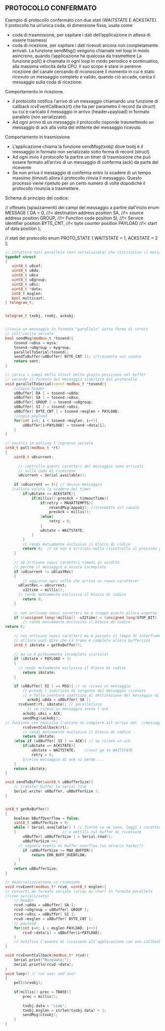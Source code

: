 
## **PROTOCOLLO CONFERMATO**

Esempio di protocollo confermato con due stati (WAITSTATE E ACKSTATE). 
Il protocollo ha un’unica coda, di dimensione fissa, usata come:
-	coda di trasmissione, per ospitare i dati dell’applicazione in attesa di essere trasmessi
-	coda di ricezione, per ospitare i dati ricevuti ancora non completamente arrivati.
La funzione sendMsg() vengono chiamate nel loop in modo asincrono, quando l’applicazione ha qualcosa da trasmettere
La funzione poll() è chiamata in ogni loop in modo periodico e continuativo, alla massima velocità della CPU. Il suo scopo è stare in perenne ricezione del canale cercando di riconoscere il momento in cui è stato ricevuto un messaggio completo e valido, quando ciò accade, carica il messaggio sulla coda di ricezione.

Comportamento in ricezione. 
-	Il protocollo notifica l‘arrivo di un messaggio chiamando una funzione di callback  rcvEventCallback(rt) che ha per parametro il record (la struct) su cui è caricato il messaggio in arrivo (header+payload) in formato parallelo (non serializzato). 
-	Ad ogni arrivo di un messaggio il protocollo risponde trasmettendo un messaggio di ack alla volta del mittente del messaggio ricevuto.

Comportamento in trasmissione. 
-	L’applicazione chiama la funzione sendMsg(txobj) dove txobj è il messaggio in formato non serializzato sotto forma di record (struct)
-	Ad ogni invio il protocollo fa partire un timer di trasmissione che può essere fermato all’arrivo di un messaggio di conferma (ack) da parte del ricevente
-	Se non arriva il messaggio di conferma entro lo scadere di un tempo massimo (timout) allora il protocollo riinvia il messaggio. Questo processo viene ripetuto per un certo numero di volte dopodichè il protocollo rinuncia a trasmettere.
             

Schema di principio del codice:

// offesets (spiazzamenti) dei campi del messaggio a partire dall’inizio
enum MESSAGE
{
    DA            = 0, //!< destination address position
    SA,		//!< source address position
    GROUP, 		//!< Function code position
    SI, 		//!< Service identifier position
    BYTE_CNT,  	//!< byte counter position
    PAYLOAD 	//!<  start of data position
};

// stati del protocollo
enum PROTO_STATE
{
    WAITSTATE             	  	= 1,
    ACKSTATE                  	= 2
};


```C++
// struttura dati parallela (non serializzata) che costituisce il messaggio
typedef struct
{
   uint8_t u8sof;
   uint8_t u8da;          
   uint8_t u8sa
   uint8_t u8group;         
   uint8_t u8si;    
   uint8_t *data;     
   int8_t msglen;
   bool multicast;
} telegram_t;


telegram_t txobj, rxobj, ackobj;


//invia un messaggio in formato "parallelo" sotto forma di struct 
// sull'uscita seriale
bool sendMsg(modbus_t *tosend){
	tosend->u8sa = mysa;
	tosend->u8group = mygroup;
	parallelToSerial(tosend);
	sendTxBuffer(u8Buffer[ BYTE_CNT ]); //trasmette sul canale
	return sent;
}

// carica i campi della struct nella giusta posizione nel buffer 
// secondo il formato del messaggio stabilito dal protocollo
void parallelToSerial(const modbus_t *tosend){
	//copia header
	u8Buffer[ DA ] = tosend->u8da;
	u8Buffer[ SA ] = tosend->u8sa;
	u8Buffer[ GROUP ] = tosend->u8group;
	u8Buffer[ SI ] = tosend->u8si;
	u8Buffer[ BYTE_CNT ] = tosend->msglen + PAYLOAD;
	//copia payload
	for(int i=0; i < tosend->msglen; i++){
		u8Buffer[i+PAYLOAD] = tosend->data[i];
	}
}

// ascolta in polling l'ingresso seriale
int8_t poll(modbus_t *rt)
{
	uint8_t u8current;
	
      // controlla quanti caratteri del messaggio sono arrivati
      // sulla coda di ricezione
      u8current = Serial.available(); 
    
	if (u8current == 0){ // nessun messaggio 
   //allora valuta lo scadere del timer
		if(u8state == ACKSTATE){
			if(millis()-precAck > timeoutTime){
				if(retry < MAXATTEMPTS){
					resendMsg(appobj); //trasmette sul canale
					precAck = millis();
				}else{
					retry = 0;
				}
				u8state = WAITSTATE;
			}
		}
		// rendi mutuamente esclusivo il blocco di codice
		return 0;  // se non è arrivato nulla ricontrolla al prossimo giro
	}
	
    // se arrivano nuovi caratteri rimani in ascolto
    // perchè il messaggio è ancora incompleto
    if (u8current != u8lastRec)
    {
        // aggiorna ogni volta che arriva un nuovo carattere!
	  u8lastRec = u8current;
        u32time = millis();
	  // rendi mutuamente esclusivo il blocco di codice
        return 0;
    }
    
    // non arrivano nuovi caratteri ma è troppo presto allora aspetta
    if ((unsigned long)(millis() -u32time) < (unsigned long)STOP_BIT) 
 		// rendi mutuamente esclusivo il blocco di codice
return 0;
	
    // non arrivano nuovi caratteri ma è passato il tempo di interframe
    // alllora vuol dire che la trama è completa allora bufferizza
    int8_t i8state = getRxBuffer();  
	
    // ma se è palesemente incompleta scartala!
    if (i8state < PAYLOAD + 1) 
    {
	  // rendi mutuamente esclusivo il blocco di codice
        return i8state;
    }

    if (u8Buffer[ SI ] == MSG){ // se ricevo un messaggio
		// prendi l'indirizzo di sorgente del messaggio ricevuto
		// e fallo iventare indirizzo di destinazione del messaggio di ack
	      ackobj.u8da = u8Buffer[ SA ]; 
      rcvEvent(rt, i8state); // parallelizza
	      // se ricevo un messaggio invio l'ack
		ackobj.u8si = ACK;
		sendMsg(&ackobj);  
// funzione che realizza l'azione da compiere all'arrivo del  //messaggio
		rcvEventCallback(rt);
		// rendi mutuamente esclusivo il blocco di codice
		return i8state; 
	}else if (u8Buffer[ SI ] == ACK){ // se ricevo un ack
		if(u8state == ACKSTATE){
			u8state = WAITSTATE;	//next go to WAITSTATE
			retry = 0;
		}//else messaggio di ack si perde....
	}
	return i8state;
}

void sendTxBuffer(uint8_t u8BufferSize){
    // transfer buffer to serial line
    Serial.write( u8Buffer, u8BufferSize ); 
}


int8_t getRxBuffer()
{
    boolean bBuffOverflow = false;
    uint8_t u8BufferSize = 0;
    while ( Serial.available() ) // finchè ce ne sono, leggi i caratteri
    {					  // e mettili sul buffer di ricezione
        u8Buffer[ u8BufferSize ] = Serial.read();
        u8BufferSize ++;
	  // segnala evento di buffer overflow (un attacco hacker?)
        if (u8BufferSize >= MAX_BUFFER){
			return ERR_BUFF_OVERFLOW;
	  }
    }
    return u8BufferSize;
}

// deserializzzazione in ricezione
void rcvEvent(modbus_t* rcvd, uint8_t msglen){
// converti da formato seriale (array di char) in formato parallelo   
//(non serializzato)
	// header
	rcvd->u8da = u8Buffer[ SA ];
	rcvd->u8group = u8Buffer[ GROUP ];
	rcvd->u8si = u8Buffer[ SI ];
	rcvd->msglen = u8Buffer[ BYTE_CNT ];
	// payload
	for(int i=0; i < msglen-PAYLOAD; i++){
		rcvd->data[i] = u8Buffer[i+PAYLOAD];
	}
	// notifica l'evento di ricezione all'applicazione con una callback
}

void rcvEventCallback(modbus_t* rcvd){
	Serial.print("Ricevuto:");
	Serial.println(rcvd->data);
}
void loop() // run over and over
{
	poll(&rxobj);
	
	if(millis()-prec > TBASE){
		prec = millis();
		
		txobj.data = "ciao";
		txobj.msglen = strlen(txobj.data) + 1;
		sendMsg(&txobj);
	}
}
```
